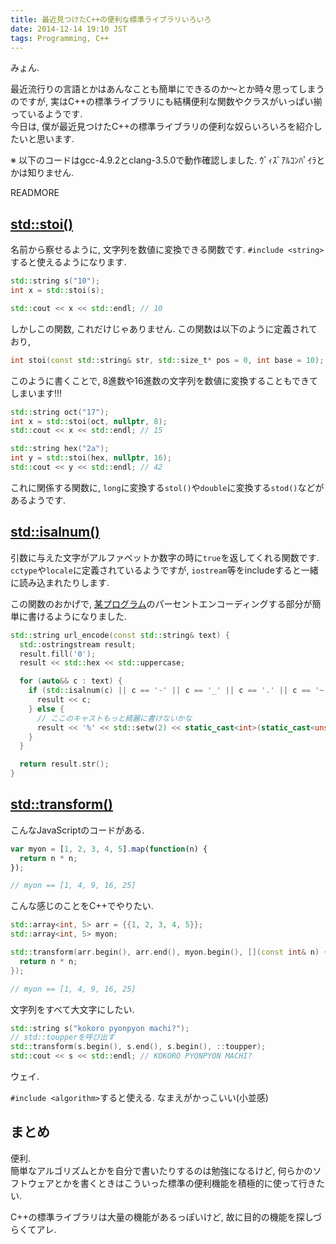 ```yaml
---
title: 最近見つけたC++の便利な標準ライブラリいろいろ
date: 2014-12-14 19:10 JST
tags: Programming, C++
---
```


みょん.

最近流行りの言語とかはあんなことも簡単にできるのか〜とか時々思ってしまうのですが, 実はC++の標準ライブラリにも結構便利な関数やクラスがいっぱい揃っているようです.  
今日は, 僕が最近見つけたC++の標準ライブラリの便利な奴らいろいろを紹介したいと思います.

※ 以下のコードはgcc-4.9.2とclang-3.5.0で動作確認しました. ｳﾞｨｽﾞｱﾙｺﾝﾊﾟｲﾗとかは知りません.

READMORE

## [std::stoi()](http://en.cppreference.com/w/cpp/string/basic_string/stol)

名前から察せるように, 文字列を数値に変換できる関数です. `#include <string>`すると使えるようになります.

```cpp
std::string s("10");
int x = std::stoi(s);

std::cout << x << std::endl; // 10
```

しかしこの関数, これだけじゃありません. この関数は以下のように定義されており,

```cpp
int stoi(const std::string& str, std::size_t* pos = 0, int base = 10);
```

このように書くことで, 8進数や16進数の文字列を数値に変換することもできてしまいます!!!

```cpp
std::string oct("17");
int x = std::stoi(oct, nullptr, 8);
std::cout << x << std::endl; // 15

std::string hex("2a");
int y = std::stoi(hex, nullptr, 16);
std::cout << y << std::endl; // 42
```

これに関係する関数に, `long`に変換する`stol()`や`double`に変換する`stod()`などがあるようです.

## [std::isalnum()](http://en.cppreference.com/w/cpp/locale/isalnum)

引数に与えた文字がアルファベットか数字の時に`true`を返してくれる関数です. `cctype`や`locale`に定義されているようですが, `iostream`等をincludeすると一緒に読み込まれたりします.

この関数のおかげで, [某プログラム](https://github.com/Tosainu/twitpp/blob/3b5069e328452917ea0153c9dd12fd86358e462f/util/util.cc#L66-L80)のパーセントエンコーディングする部分が簡単に書けるようになりました.

```cpp
std::string url_encode(const std::string& text) {
  std::ostringstream result;
  result.fill('0');
  result << std::hex << std::uppercase;

  for (auto&& c : text) {
    if (std::isalnum(c) || c == '-' || c == '_' || c == '.' || c == '~') {
      result << c;
    } else {
      // ここのキャストもっと綺麗に書けないかな
      result << '%' << std::setw(2) << static_cast<int>(static_cast<unsigned char>(c));
    }
  }

  return result.str();
}
```

## [std::transform()](http://en.cppreference.com/w/cpp/algorithm/transform)

こんなJavaScriptのコードがある.

```javascript
var myon = [1, 2, 3, 4, 5].map(function(n) {
  return n * n;
});

// myon == [1, 4, 9, 16, 25]
```

こんな感じのことをC++でやりたい.

```cpp
std::array<int, 5> arr = {{1, 2, 3, 4, 5}};
std::array<int, 5> myon;

std::transform(arr.begin(), arr.end(), myon.begin(), [](const int& n) {
  return n * n;
});

// myon == [1, 4, 9, 16, 25]
```

文字列をすべて大文字にしたい.

```cpp
std::string s("kokoro pyonpyon machi?");
// std::toupperを呼び出す
std::transform(s.begin(), s.end(), s.begin(), ::toupper);
std::cout << s << std::endl; // KOKORO PYONPYON MACHI?
```

ウェイ.

`#include <algorithm>`すると使える. なまえがかっこいい(小並感)

## まとめ

便利.  
簡単なアルゴリズムとかを自分で書いたりするのは勉強になるけど, 何らかのソフトウェアとかを書くときはこういった標準の便利機能を積極的に使って行きたい.

C++の標準ライブラリは大量の機能があるっぽいけど, 故に目的の機能を探しづらくてアレ.
